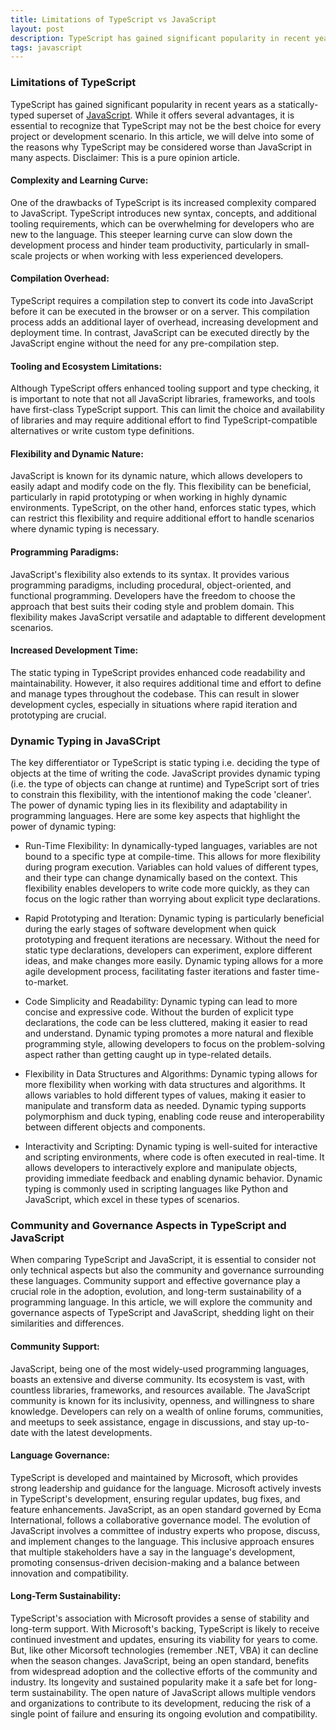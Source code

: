 ```yaml
---
title: Limitations of TypeScript vs JavaScript
layout: post
description: TypeScript has gained significant popularity in recent years as a statically-typed superset of JavaScript. While it offers several advantages, it is essential to recognize that TypeScript may not be the best choice for many projects or development scenarios. 
tags: javascript
---
```


### Limitations of TypeScript
TypeScript has gained significant popularity in recent years as a statically-typed superset of [JavaScript](2023-02-22-Why-JavaScript-is-Great.html). While it offers several advantages, it is essential to recognize that TypeScript may not be the best choice for every project or development scenario. In this article, we will delve into some of the reasons why TypeScript may be considered worse than JavaScript in many aspects. Disclaimer: This is a pure opinion article.

#### Complexity and Learning Curve:
One of the drawbacks of TypeScript is its increased complexity compared to JavaScript. TypeScript introduces new syntax, concepts, and additional tooling requirements, which can be overwhelming for developers who are new to the language. This steeper learning curve can slow down the development process and hinder team productivity, particularly in small-scale projects or when working with less experienced developers.

#### Compilation Overhead:
TypeScript requires a compilation step to convert its code into JavaScript before it can be executed in the browser or on a server. This compilation process adds an additional layer of overhead, increasing development and deployment time. In contrast, JavaScript can be executed directly by the JavaScript engine without the need for any pre-compilation step.

#### Tooling and Ecosystem Limitations:
Although TypeScript offers enhanced tooling support and type checking, it is important to note that not all JavaScript libraries, frameworks, and tools have first-class TypeScript support. This can limit the choice and availability of libraries and may require additional effort to find TypeScript-compatible alternatives or write custom type definitions.

#### Flexibility and Dynamic Nature:
JavaScript is known for its dynamic nature, which allows developers to easily adapt and modify code on the fly. This flexibility can be beneficial, particularly in rapid prototyping or when working in highly dynamic environments. TypeScript, on the other hand, enforces static types, which can restrict this flexibility and require additional effort to handle scenarios where dynamic typing is necessary.

#### Programming Paradigms:
JavaScript's flexibility also extends to its syntax. It provides various programming paradigms, including procedural, object-oriented, and functional programming. Developers have the freedom to choose the approach that best suits their coding style and problem domain. This flexibility makes JavaScript versatile and adaptable to different development scenarios.

#### Increased Development Time:
The static typing in TypeScript provides enhanced code readability and maintainability. However, it also requires additional time and effort to define and manage types throughout the codebase. This can result in slower development cycles, especially in situations where rapid iteration and prototyping are crucial.

### Dynamic Typing in JavaSCript
The key differentiator or TypeScript is static typing i.e. deciding the type of objects at the time of writing the code. JavaScript provides dynamic typing (i.e. the type of objects can change at runtime) and TypeScript sort of tries to constrain this flexibility, with the intentionof making the code 'cleaner'. The power of dynamic typing lies in its flexibility and adaptability in programming languages. Here are some key aspects that highlight the power of dynamic typing:

- Run-Time Flexibility: In dynamically-typed languages, variables are not bound to a specific type at compile-time. This allows for more flexibility during program execution. Variables can hold values of different types, and their type can change dynamically based on the context. This flexibility enables developers to write code more quickly, as they can focus on the logic rather than worrying about explicit type declarations.

- Rapid Prototyping and Iteration: Dynamic typing is particularly beneficial during the early stages of software development when quick prototyping and frequent iterations are necessary. Without the need for static type declarations, developers can experiment, explore different ideas, and make changes more easily. Dynamic typing allows for a more agile development process, facilitating faster iterations and faster time-to-market.

- Code Simplicity and Readability: Dynamic typing can lead to more concise and expressive code. Without the burden of explicit type declarations, the code can be less cluttered, making it easier to read and understand. Dynamic typing promotes a more natural and flexible programming style, allowing developers to focus on the problem-solving aspect rather than getting caught up in type-related details.

- Flexibility in Data Structures and Algorithms: Dynamic typing allows for more flexibility when working with data structures and algorithms. It allows variables to hold different types of values, making it easier to manipulate and transform data as needed. Dynamic typing supports polymorphism and duck typing, enabling code reuse and interoperability between different objects and components.

- Interactivity and Scripting: Dynamic typing is well-suited for interactive and scripting environments, where code is often executed in real-time. It allows developers to interactively explore and manipulate objects, providing immediate feedback and enabling dynamic behavior. Dynamic typing is commonly used in scripting languages like Python and JavaScript, which excel in these types of scenarios.


### Community and Governance Aspects in TypeScript and JavaScript
When comparing TypeScript and JavaScript, it is essential to consider not only technical aspects but also the community and governance surrounding these languages. Community support and effective governance play a crucial role in the adoption, evolution, and long-term sustainability of a programming language. In this article, we will explore the community and governance aspects of TypeScript and JavaScript, shedding light on their similarities and differences.

#### Community Support:
JavaScript, being one of the most widely-used programming languages, boasts an extensive and diverse community. Its ecosystem is vast, with countless libraries, frameworks, and resources available. The JavaScript community is known for its inclusivity, openness, and willingness to share knowledge. Developers can rely on a wealth of online forums, communities, and meetups to seek assistance, engage in discussions, and stay up-to-date with the latest developments.

#### Language Governance:
TypeScript is developed and maintained by Microsoft, which provides strong leadership and guidance for the language. Microsoft actively invests in TypeScript's development, ensuring regular updates, bug fixes, and feature enhancements. JavaScript, as an open standard governed by Ecma International, follows a collaborative governance model. The evolution of JavaScript involves a committee of industry experts who propose, discuss, and implement changes to the language. This inclusive approach ensures that multiple stakeholders have a say in the language's development, promoting consensus-driven decision-making and a balance between innovation and compatibility.

#### Long-Term Sustainability:
TypeScript's association with Microsoft provides a sense of stability and long-term support. With Microsoft's backing, TypeScript is likely to receive continued investment and updates, ensuring its viability for years to come. But, like other Micorsoft technologies (remember .NET, VBA) it can decline when the season changes. JavaScript, being an open standard, benefits from widespread adoption and the collective efforts of the community and industry. Its longevity and sustained popularity make it a safe bet for long-term sustainability. The open nature of JavaScript allows multiple vendors and organizations to contribute to its development, reducing the risk of a single point of failure and ensuring its ongoing evolution and compatibility.



